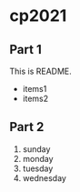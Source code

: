 # cp2021
 
## Part 1
This is README.
- items1
- items2

## Part 2
1. sunday
1. monday
1. tuesday
1. wednesday

